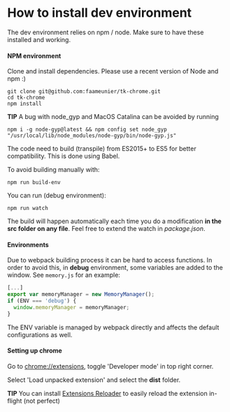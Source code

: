 # How to install dev environment
The dev environment relies on npm / node. Make sure to have these installed and working.

#### NPM environment
Clone and install dependencies.
Please use a recent version of Node and npm :)
```
git clone git@github.com:faameunier/tk-chrome.git
cd tk-chrome
npm install
```

**TIP** A bug with node_gyp and MacOS Catalina can be avoided by running 
```
npm i -g node-gyp@latest && npm config set node_gyp "/usr/local/lib/node_modules/node-gyp/bin/node-gyp.js"
```

The code need to build (transpile) from ES2015+ to ES5 for better compatibility. This is done using Babel.

To avoid building manually with:
```
npm run build-env
```

You can run (debug environment):
```
npm run watch
```

The build will happen automatically each time you do a modification **in the src folder on any file**. Feel free to extend the watch in *package.json*.

#### Environments
Due to webpack building process it can be hard to access functions.
In order to avoid this, in **debug** environment, some variables are added to the window. See `memory.js` for an example:
```javascript
[...]
export var memoryManager = new MemoryManager();
if (ENV === 'debug') {
  window.memoryManager = memoryManager;
}
```

The ENV variable is managed by webpack directly and affects the default configurations as well.

#### Setting up chrome
Go to [chrome://extensions](chrome://extensions), toggle 'Developer mode' in top right corner.

Select 'Load unpacked extension' and select the **dist** folder.

**TIP** You can install  [Extensions Reloader](https://chrome.google.com/webstore/detail/extensions-reloader/) to easily reload the extension in-flight (not perfect)
